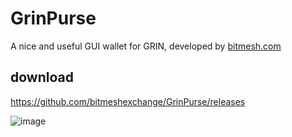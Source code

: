 # GrinPurse
A nice and useful GUI wallet for GRIN, developed by [bitmesh.com](https://bitmesh.com)

## download
https://github.com/bitmeshexchange/GrinPurse/releases


![image](https://user-images.githubusercontent.com/1102038/54504665-7b47a080-496f-11e9-9a85-fc90a5132831.png)

